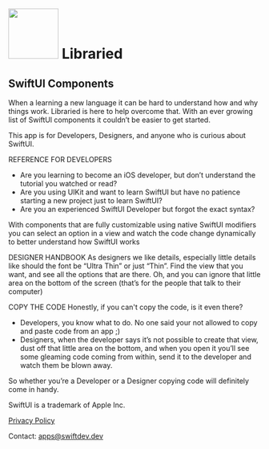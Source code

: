 # <img src="https://apps.swiftdev.dev/Libraried/LibrariedLogo.jpg" width="100"> Libraried
## SwiftUI Components

When a learning a new language it can be hard to understand how and why things work. Libraried is here to help overcome that. With an ever growing list of SwiftUl components it couldn’t be easier to get started. 

This app is for 
Developers, Designers, and anyone who is curious about SwiftUI. 

REFERENCE FOR DEVELOPERS
- Are you learning to become an iOS developer, but don’t understand the tutorial you watched or read?
- Are you using UIKit and want to learn SwiftUI but have no patience starting a new project just to learn SwiftUI?
- Are you an experienced SwiftUI Developer but forgot the exact syntax?

With components that are fully customizable using native SwiftUI modifiers you can select an option in a view and watch the code change dynamically to better understand how SwiftUI works


DESIGNER HANDBOOK
As designers we like details, especially little details like should the font be “Ultra Thin” or just “Thin”.  Find the view that you want, and see all the options that are there. 
Oh, and you can ignore that little area on the bottom of the screen (that’s for the people that talk to their computer)


COPY THE CODE
Honestly, if you can't copy the code, is it even there?
- Developers, you know what to do. No one said your not allowed to copy and paste code from an app ;)
- Designers, when the developer says it’s not possible to create that view, dust off that little area on the bottom, and when you open it you’ll see some gleaming code coming from within, send it to the developer and watch them be blown away. 

So whether you’re a Developer or a Designer copying code will definitely come in handy.  



SwiftUI is a trademark of Apple Inc.










[Privacy Policy](privacy-policy) 

Contact: [apps@swiftdev.dev](mailto:apps@swiftdev.dev)
